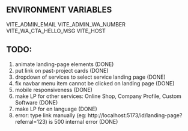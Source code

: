 ## ENVIRONMENT VARIABLES
VITE_ADMIN_EMAIL
VITE_ADMIN_WA_NUMBER
VITE_WA_CTA_HELLO_MSG
VITE_HOST

## TODO:
1. animate landing-page elements (DONE)
2. put link on past-project cards (DONE)
3. dropdown of services to select service landing page (DONE)
4. fix navbar menu item cannot be clicked on landing page (DONE)
5. mobile responsiveness (DONE)
6. make LP for other services: Online Shop, Company Profile, Custom Software (DONE)
7. make LP for en language (DONE)
8. error: type link manually (eg: http://localhost:5173/id/landing-page?referral=123) is 500 internal error (DONE)